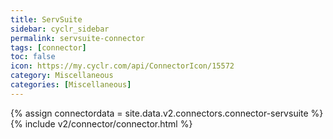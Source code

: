 ```yaml
---
title: ServSuite
sidebar: cyclr_sidebar
permalink: servsuite-connector
tags: [connector]
toc: false
icon: https://my.cyclr.com/api/ConnectorIcon/15572
category: Miscellaneous
categories: [Miscellaneous]
---
```

{% assign connectordata = site.data.v2.connectors.connector-servsuite %}
{% include v2/connector/connector.html %}	